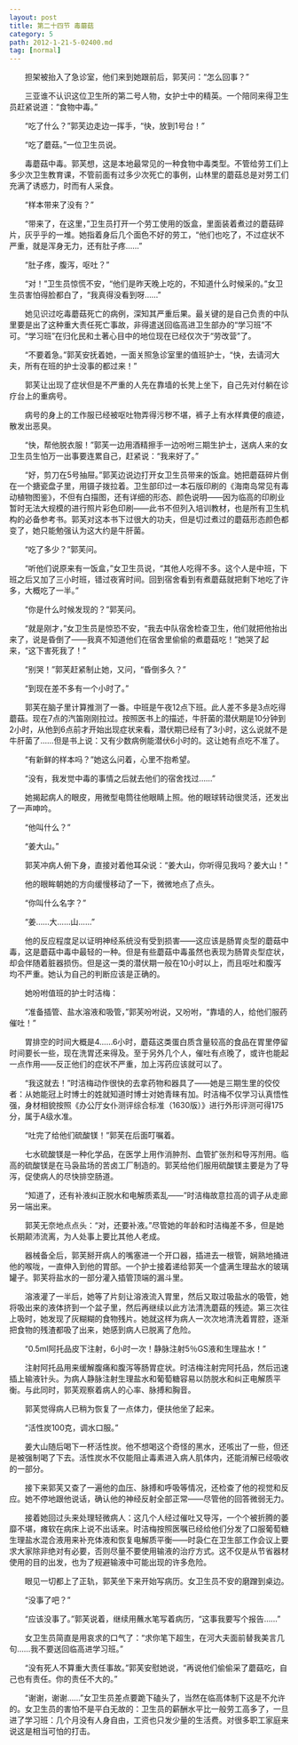 ```yaml
---
layout: post
title: 第二十四节 毒蘑菇
category: 5
path: 2012-1-21-5-02400.md
tag: [normal]
---
```


　　担架被抬入了急诊室，他们来到她跟前后，郭芙问：“怎么回事？”

　　三亚谁不认识这位卫生所的第二号人物，女护士中的精英。一个陪同来得卫生员赶紧说道：“食物中毒。”

　　“吃了什么？”郭芙边走边一挥手，“快，放到1号台！”

　　“吃了蘑菇。”一位卫生员说。

　　毒蘑菇中毒。郭芙想，这是本地最常见的一种食物中毒类型。不管给劳工们上多少次卫生教育课，不管前面有过多少次死亡的事例，山林里的蘑菇总是对劳工们充满了诱惑力，时而有人采食。

　　“样本带来了没有？”

　　“带来了，在这里，”卫生员打开一个劳工使用的饭盒，里面装着煮过的蘑菇碎片，灰乎乎的一堆。她指着身后几个面色不好的劳工，“他们也吃了，不过症状不严重，就是浑身无力，还有肚子疼……”

　　“肚子疼，腹泻，呕吐？”

　　“对！”卫生员惊慌不安，“他们是昨天晚上吃的，不知道什么时候采的。”女卫生员害怕得脸都白了，“我真得没看到呀……”

　　她见识过吃毒蘑菇死亡的病例，深知其严重后果。最关键的是自己负责的中队里要是出了这种重大责任死亡事故，非得遣送回临高进卫生部办的“学习班”不可。“学习班”在归化民和土著心目中的地位现在已经仅次于“劳改营”了。

　　“不要着急。”郭芙安抚着她，一面关照急诊室里的值班护士，“快，去请河大夫，所有在班的护士没事的都过来！”

　　郭芙让出现了症状但是不严重的人先在靠墙的长凳上坐下，自己先对付躺在诊疗台上的重病号。

　　病号的身上的工作服已经被呕吐物弄得污秽不堪，裤子上有水样粪便的痕迹，散发出恶臭。

　　“快，帮他脱衣服！”郭芙一边用酒精擦手一边吩咐三期生护士，送病人来的女卫生员生怕万一出事要连累自己，赶紧说：“我来好了。”

　　“好，剪刀在5号抽屉。”郭芙边说边打开女卫生员带来的饭盒。她把蘑菇碎片倒在一个搪瓷盘子里，用镊子拨拉着。卫生部印过一本石版印刷的《海南岛常见有毒动植物图鉴》，不但有白描图，还有详细的形态、颜色说明——因为临高的印刷业暂时无法大规模的进行照片彩色印刷——此书不但列入培训教材，也是所有卫生机构的必备参考书。郭芙对这本书下过很大的功夫，但是切过煮过的蘑菇形态颜色都变了，她只能勉强认为这大约是牛肝菌。

　　“吃了多少？”郭芙问。

　　“听他们说原来有一饭盒，”女卫生员说，“其他人吃得不多。这个人是中班，下班之后又加了三小时班，错过夜宵时间。回到宿舍看到有煮蘑菇就把剩下地吃了许多，大概吃了一半。”

　　“你是什么时候发现的？”郭芙问。

　　“就是刚才，”女卫生员是惊恐不安，“我去中队宿舍检查卫生，他们就把他抬出来了，说是昏倒了——我真不知道他们在宿舍里偷偷的煮蘑菇吃！”她哭了起来，“这下害死我了！”

　　“别哭！”郭芙赶紧制止她，又问，“昏倒多久？”

　　“到现在差不多有一个小时了。”

　　郭芙在脑子里计算推测了一番。中班是午夜12点下班。此人差不多是3点吃得蘑菇。现在7点的汽笛刚刚拉过。按照医书上的描述，牛肝菌的潜伏期是10分钟到2小时，从他到6点前才开始出现症状来看，潜伏期已经有了3小时，这么说就不是牛肝菌了……但是书上说：又有少数病例能潜伏6小时的。这让她有点吃不准了。

　　“有新鲜的样本吗？”她这么问着，心里不抱希望。

　　“没有，我发觉中毒的事情之后就去他们的宿舍找过……”

　　她揭起病人的眼皮，用微型电筒往他眼睛上照。他的眼球转动很灵活，还发出了一声呻吟。

　　“他叫什么？”

　　“姜大山。”

　　郭芙冲病人俯下身，直接对着他耳朵说：“姜大山，你听得见我吗？姜大山！”

　　他的眼眸朝她的方向缓慢移动了一下，微微地点了点头。

　　“你叫什么名字？”

　　“姜……大……山……”

　　他的反应程度足以证明神经系统没有受到损害——这应该是肠胃炎型的蘑菇中毒，这是蘑菇中毒中最轻的一种。但是有些蘑菇中毒虽然也表现为肠胃炎型症状，却会伴随着脏器损伤。但是这一类的潜伏期一般在10小时以上，而且呕吐和腹泻均不严重。她认为自己的判断应该是正确的。

　　她吩咐值班的护士时洁梅：

　　“准备插管、盐水溶液和吸管，”郭芙吩咐说，又吩咐，“靠墙的人，给他们服药催吐！”

　　胃排空的时间大概是4……6小时，蘑菇这类蛋白质含量较高的食品在胃里停留时间要长一些，现在洗胃还来得及。至于另外几个人，催吐有点晚了，或许也能起一点作用——反正他们的症状不严重，加上泻药应该就可以了。

　　“我这就去！”时洁梅动作很快的去拿药物和器具了——她是三期生里的佼佼者：从她能冠上时博士的姓就知道时博士对她青睐有加。时洁梅不仅学习认真悟性强，身材相貌按照《办公厅女仆测评综合标准（1630版）》进行外形评测可得175分，属于A级水准。

　　“吐完了给他们硫酸镁！”郭芙在后面叮嘱着。

　　七水硫酸镁是一种化学品，在医学上用作消肿剂、血管扩张剂和导泻剂用。临高的硫酸镁是在马袅盐场的苦卤工厂制造的。郭芙给他们服用硫酸镁主要是为了导泻，促使病人的尽快排空肠道。

　　“知道了，还有补液纠正脱水和电解质紊乱——”时洁梅故意拉高的调子从走廊另一端出来。

　　郭芙无奈地点点头：“对，还要补液。”尽管她的年龄和时洁梅差不多，但是她长期颠沛流离，为人处事上要比其他人老成。

　　器械备全后，郭芙掰开病人的嘴塞进一个开口器，插进去一根管，娴熟地捅进他的喉咙，一直伸入到他的胃部。一个护士接着递给郭芙一个盛满生理盐水的玻璃罐子。郭芙将盐水的一部分灌入插管顶端的漏斗里。

　　溶液灌了一半后，她等了片刻让溶液流入胃里，然后又取过吸盐水的吸管，她将吸出来的液体挤到一个盆子里，然后再继续以此方法清洗蘑菇的残迹。第三次往上吸时，她发现了灰糊糊的食物残片。她就这样为病人一次次地清洗着胃腔，逐渐把食物的残渣都吸了出来，她感到病人已脱离了危险。

　　“0.5ml阿托品皮下注射，6小时一次！静脉注射5％GS液和生理盐水！”

　　注射阿托品用来缓解腹痛和腹泻等肠胃症状。时洁梅注射完阿托品，然后迅速插上输液针头。为病人静脉注射生理盐水和葡萄糖容易以防脱水和纠正电解质平衡。与此同时，郭芙观察着病人的心率、脉搏和胸音。

　　郭芙觉得病人已稍为恢复了一点体力，便扶他坐了起来。

　　“活性炭100克，调水口服。”

　　姜大山随后喝下一杯活性炭。他不想喝这个奇怪的黑水，还咳出了一些，但还是被强制喝了下去。活性炭水不仅能阻止毒素进入病人肌体内，还能消解已经吸收的一部分。

　　接下来郭芙又查了一遍他的血压、脉搏和呼吸等情况，还检查了他的视觉和反应。她不停地跟他说话，确认他的神经反射全部正常——尽管他的回答微弱无力。

　　接着她回过头来处理轻微病人：这几个人经过催吐又导泻，一个个被折腾的萎靡不堪，瘫软在病床上说不出话来。时洁梅按照医嘱已经给他们分发了口服葡萄糖生理盐水混合液用来补充体液和恢复电解质平衡——时袅仁在卫生部工作会议上要求大家除非绝对有必要，否则尽量不要使用输液的治疗方式。这不仅是从节省器材使用的目的出发，也为了规避输液中可能出现的许多危险。

　　眼见一切都上了正轨，郭芙坐下来开始写病历。女卫生员不安的磨蹭到桌边。

　　“没事了吧？”

　　“应该没事了。”郭芙说着，继续用蘸水笔写着病历，“这事我要写个报告……”

　　女卫生员简直是用哀求的口气了：“求你笔下超生，在河大夫面前替我美言几句……我不要送回临高进学习班。”

　　“没有死人不算重大责任事故。”郭芙安慰她说，“再说他们偷偷采了蘑菇吃，自己也有责任。你的责任不大的。”

　　“谢谢，谢谢……”女卫生员差点要跪下磕头了，当然在临高体制下这是不允许的。女卫生员的害怕不是平白无故的：卫生员的薪酬水平比一般劳工高多了，一旦进了学习班：几个月没有人身自由，工资也只发少量的生活费。对很多职工家庭来说这是相当可怕的打击。
